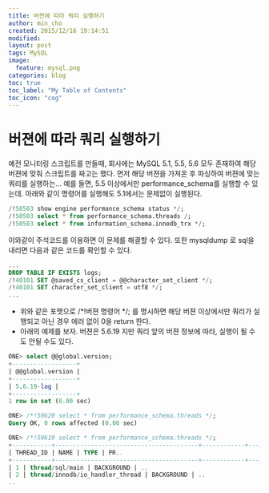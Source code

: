 ```yaml
---
title: 버젼에 따라 쿼리 실행하기
author: min_cho
created: 2015/12/16 19:14:51
modified:
layout: post
tags: MySQL
image:
  feature: mysql.png
categories: blog
toc: true
toc_label: "My Table of Contents"
toc_icon: "cog"
---
```



# 버젼에 따라 쿼리 실행하기

예전 모니터링 스크립트를 만들때, 회사에는 MySQL 5.1, 5.5, 5.6 모두 존재하여 해당 버젼에 맞춰 스크립트를 짜고는 했다.
먼저 해당 버젼을 가져온 후 파싱하여 버젼에 맞는 쿼리를 실행하는...
예를 들면, 5.5 이상에서만 performance_schema를 실행할 수 있는데.
아래와 같이 명령어를 실행해도 5.1에서는 문제없이 실행된다.

```sql
/!50503 show engine performance_schema status */;
/!50503 select * from performance_schema.threads /;
/!50503 select * from information_schema.innodb_trx */;
```

이와같이 주석코드를 이용하면 이 문제를 해결할 수 있다. 또한 mysqldump 로 sql을 내리면 다음과 같은 코드를 확인할 수 있다.

```sql
...
DROP TABLE IF EXISTS logs;
/!40101 SET @saved_cs_client = @@character_set_client */;
/!40101 SET character_set_client = utf8 */;
...
```

* 위와 같은 포맷으로 /*!버젼 명령어 */; 를 명시하면 해당 버젼 이상에서만 쿼리가 실행되고 아닌 경우 에러 없이 0을 return 한다.
* 아래의 예제를 보자. 버젼은 5.6.19 지만 쿼리 앞의 버젼 정보에 따라, 실행이 될 수도 안될 수도 있다.

```sql
ONE> select @@global.version;
+------------------+
| @@global.version |
+------------------+
| 5.6.19-log |
+------------------+
1 row in set (0.00 sec)

ONE> /*!50620 select * from performance_schema.threads */;
Query OK, 0 rows affected (0.00 sec)

ONE> /*!50619 select * from performance_schema.threads */;
+-----------+----------------------------------------+------------+---..
| THREAD_ID | NAME | TYPE | PR..
+-----------+----------------------------------------+------------+---..
| 1 | thread/sql/main | BACKGROUND | ..
| 2 | thread/innodb/io_handler_thread | BACKGROUND | ..
..
```
